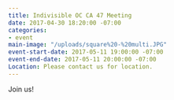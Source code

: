 ```yaml
---
title: Indivisible OC CA 47 Meeting
date: 2017-04-30 18:20:00 -07:00
categories:
- event
main-image: "/uploads/square%20-%20multi.JPG"
event-start-date: 2017-05-11 19:00:00 -07:00
event-end-date: 2017-05-11 20:00:00 -07:00
Location: Please contact us for location.
---
```


Join us!